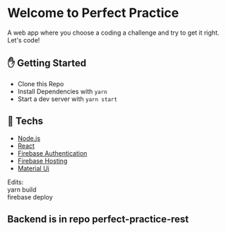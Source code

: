 # Welcome to Perfect Practice
A web app where you choose a coding a challenge and try to get it right. Let's code!

## :hand: Getting Started
- Clone this Repo
- Install Dependencies with `yarn`
- Start a dev server with `yarn start`

## :rocket: Techs
- [Node.js](https://nodejs.org)
- [React](https://reactjs.org/)
- [Firebase Authentication](https://firebase.google.com/docs/auth)
- [Firebase Hosting](https://firebase.google.com/docs/hosting)
- [Material Ui](https://mui.com/)

Edits: \
yarn build \
firebase deploy

## Backend is in repo perfect-practice-rest
